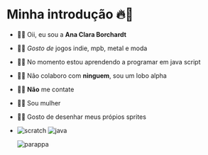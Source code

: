 # Minha introdução 🔥💯

- :person_bald: Oii, eu sou a **Ana Clara Borchardt**
- :person_bald: *Gosto de* jogos indie, mpb, metal e moda
- :person_bald: No momento estou aprendendo a programar em java script
- :person_bald: Não colaboro com **ninguem**, sou um lobo alpha
- :person_bald: **Não** me contate
- :person_bald: Sou mulher
- :person_bald: Gosto de desenhar meus própios sprites

- ![scratch](https://img.shields.io/badge/Scratch-4D97FF?style=for-the-badge&logo=Scratch&logoColor=white) ![java](https://img.shields.io/badge/JavaScript-323330?style=for-the-badge&logo=javascript&logoColor=F7DF1E)


   ![parappa](https://media0.giphy.com/media/v1.Y2lkPTc5MGI3NjExZXQ0bDd5N2Y4cGhpbWt1cnBtMHZnM3FvOGNid2FqNmpoc2Z3N3kyaCZlcD12MV9pbnRlcm5hbF9naWZfYnlfaWQmY3Q9Zw/14fcIgLQxz5jOM/200.webp)

<!---
Borchardt-Ana/Borchardt-Ana is a ✨ special ✨ repository because its `README.md` (this file) appears on your GitHub profile.
You can click the Preview link to take a look at your changes.
--->
